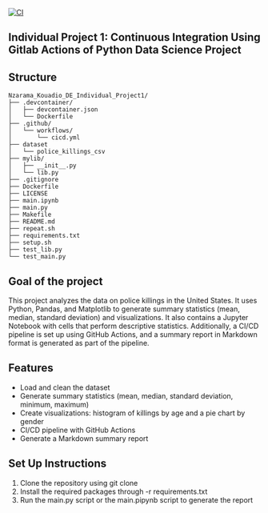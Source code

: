 [![CI](https://github.com/nogibjj/Nzarama_Kouadio_DE_Individual_Project1/actions/workflows/cicd.yml/badge.svg)](https://github.com/nogibjj/Nzarama_Kouadio_DE_Individual_Project1/actions/workflows/cicd.yml)
## Individual Project 1: Continuous Integration Using Gitlab Actions of Python Data Science Project

## Structure 

```
Nzarama_Kouadio_DE_Individual_Project1/
├── .devcontainer/
│   ├── devcontainer.json
│   └── Dockerfile
├── .github/
│   └── workflows/
│       └── cicd.yml
├── dataset
│   └── police_killings_csv
├── mylib/
│   ├── __init__.py
│   └── lib.py
├── .gitignore
├── Dockerfile
├── LICENSE
├── main.ipynb
├── main.py
├── Makefile
├── README.md
├── repeat.sh
├── requirements.txt
├── setup.sh
├── test_lib.py
└── test_main.py

```

## Goal of the project

This project analyzes the data on police killings in the United States. It uses Python, Pandas, and Matplotlib to generate summary statistics (mean, median, standard deviation) and visualizations. It also contains a Jupyter Notebook with cells that perform descriptive statistics. Additionally, a CI/CD pipeline is set up using GitHub Actions, and a summary report in Markdown format is generated as part of the pipeline.

## Features
- Load and clean the dataset
- Generate summary statistics (mean, median, standard deviation, minimum, maximum)
- Create visualizations: histogram of killings by age and a pie chart by gender
- CI/CD pipeline with GitHub Actions
- Generate a Markdown summary report

## Set Up Instructions

1. Clone the repository using git clone 
2. Install the required packages through -r requirements.txt
3. Run the main.py script or the main.pipynb script to generate the report